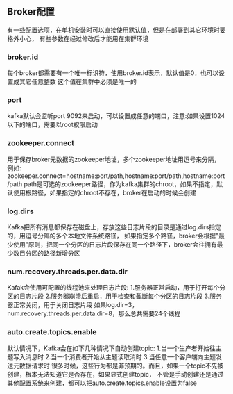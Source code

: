 ## Broker配置
有一些配置选项，在单机安装时可以直接使用默认值，但是在部署到其它环境时要格外小心，
有些参数在经过修改后才能用在集群环境

### broker.id
每个broker都需要有一个唯一标识符，使用broker.id表示，默认值是0，也可以设置成其它任意整数
这个值在集群中必须是唯一的

### port
kafka默认会监听port 9092来启动，可以设置成任意的端口，注意:如果设置1024以下的端口，需要以root权限启动

### zookeeper.connect
用于保存broker元数据的zookeeper地址，多个zookeeper地址用逗号来分隔，例如:
zookeeper.connect=hostname:port/path,hostname:port/path,hostname:port/path
path是可选的zookeeper路径，作为kafka集群的chroot，如果不指定，默认使用根路径，如果指定的chroot不存在，broker在启动的时候会创建

### log.dirs
Kafka把所有消息都保存在磁盘上，存放这些日志片段的目录是通过log.dirs指定的，用逗号分隔的多个本地文件系统路径，
如果指定多个路径，broker会根据"最少使用"原则，把同一个分区的日志片段保存在同一个路径下，broker会往拥有最少数目分区的路径新增分区

### num.recovery.threads.per.data.dir
Kafak会使用可配置的线程池来处理日志片段:
1.服务器正常启动，用于打开每个分区的日志片段
2.服务器崩溃后重启，用于检查和截断每个分区的日志片段
3.服务器正常关闭，用于关闭日志片段
如果log.dir=3，num.recovery.threads.per.data.dir=8，那么总共需要24个线程

### auto.create.topics.enable
默认情况下，Kafka会在如下几种情况下自动创建topic:
1.当一个生产者开始往主题写入消息时
2.当一个消费者开始从主题读取消时
3.当任意一个客户端向主题发送元数据请求时
很多时候，这些行为都是非预期的。而且，如果一个topic不先被创建，根本无法知道它是否存在，如果显式创建topic，
不管是手动创建还是通过其他配置系统来创建，都可以把auto.create.topics.enable设置为false